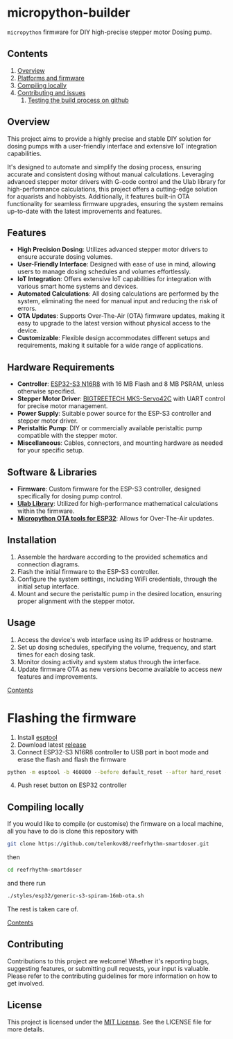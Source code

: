 # micropython-builder

`micropython` firmware for DIY high-precise stepper motor Dosing pump.
## Contents

1. [Overview](#overview)
1. [Platforms and firmware](#platforms-and-firmware)
1. [Compiling locally](#compiling-locally)
1. [Contributing and issues](#contributing-and-issues)
    1. [Testing the build process on github](#testing-the-build-process-on-github)

## Overview
This project aims to provide a highly precise and stable DIY solution for dosing pumps with a user-friendly interface and extensive IoT integration capabilities.

It's designed to automate and simplify the dosing process, ensuring accurate and consistent dosing without manual calculations. Leveraging advanced stepper motor drivers with G-code control and the Ulab library for high-performance calculations, this project offers a cutting-edge solution for aquarists and hobbyists. Additionally, it features built-in OTA functionality for seamless firmware upgrades, ensuring the system remains up-to-date with the latest improvements and features.

## Features
- **High Precision Dosing**: Utilizes advanced stepper motor drivers to ensure accurate dosing volumes.
- **User-Friendly Interface**: Designed with ease of use in mind, allowing users to manage dosing schedules and volumes effortlessly.
- **IoT Integration**: Offers extensive IoT capabilities for integration with various smart home systems and devices.
- **Automated Calculations**: All dosing calculations are performed by the system, eliminating the need for manual input and reducing the risk of errors.
- **OTA Updates**: Supports Over-The-Air (OTA) firmware updates, making it easy to upgrade to the latest version without physical access to the device.
- **Customizable**: Flexible design accommodates different setups and requirements, making it suitable for a wide range of applications.

## Hardware Requirements
- **Controller**: [ESP32-S3 N16R8](https://www.espressif.com/sites/default/files/documentation/esp32-s3-wroom-1_wroom-1u_datasheet_en.pdf) with 16 MB Flash and 8 MB PSRAM, unless otherwise specified.
- **Stepper Motor Driver**: [BIGTREETECH MKS-Servo42C](https://github.com/makerbase-mks/MKS-SERVO42C) with UART control for precise motor management.
- **Power Supply**: Suitable power source for the ESP-S3 controller and stepper motor driver.
- **Peristaltic Pump**: DIY or commercially available peristaltic pump compatible with the stepper motor.
- **Miscellaneous**: Cables, connectors, and mounting hardware as needed for your specific setup.

## Software & Libraries
- **Firmware**: Custom firmware for the ESP-S3 controller, designed specifically for dosing pump control.
- **[Ulab Library](https://github.com/v923z/micropython-ulab)**: Utilized for high-performance mathematical calculations within the firmware.
- **[Micropython OTA tools for ESP32](https://github.com/glenn20/micropython-esp32-ota)**: Allows for Over-The-Air updates.

## Installation
1. Assemble the hardware according to the provided schematics and connection diagrams.
2. Flash the initial firmware to the ESP-S3 controller.
3. Configure the system settings, including WiFi credentials, through the initial setup interface.
4. Mount and secure the peristaltic pump in the desired location, ensuring proper alignment with the stepper motor.

## Usage
1. Access the device's web interface using its IP address or hostname.
2. Set up dosing schedules, specifying the volume, frequency, and start times for each dosing task.
3. Monitor dosing activity and system status through the interface.
4. Update firmware OTA as new versions become available to access new features and improvements.

[Contents](#contents)

# Flashing the firmware
1. Install [esptool ](https://docs.espressif.com/projects/esptool/en/latest/esp32/installation.html)
2. Download latest [release](https://github.com/telenkov88/reefrhythm-smartdoser/releases/latest)
3. Connect ESP32-S3 N16R8 controller to USB port in boot mode and erase the flash and flash the firmware
```bash
python -m esptool -b 460800 --before default_reset --after hard_reset --chip esp32s3  write_flash --erase-all --flash_mode dio --flash_size 16MB --flash_freq 80m 0x0 bootloader.bin 0x8000 partition-table.bin 0x10000 micropython.bin
```
4. Push reset button on ESP32 controller
## Compiling locally

If you would like to compile (or customise) the firmware on a local machine, all you have to do is clone this repository
with

```bash
git clone https://github.com/telenkov88/reefrhythm-smartdoser.git
```

then

```bash
cd reefrhythm-smartdoser
```

and there run

```bash
./styles/esp32/generic-s3-spiram-16mb-ota.sh
```

The rest is taken care of.

[Contents](#contents)

## Contributing
Contributions to this project are welcome! Whether it's reporting bugs, suggesting features, or submitting pull requests, your input is valuable. Please refer to the contributing guidelines for more information on how to get involved.

## License
This project is licensed under the [MIT License](LICENSE). See the LICENSE file for more details.
